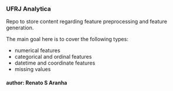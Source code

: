 ### UFRJ Analytica

Repo to store content regarding feature preprocessing and feature generation.

The main goal here is to cover the following types:

* numerical features
* categorical and ordinal features
* datetime and coordinate features
* missing values

#### author: Renato S Aranha
